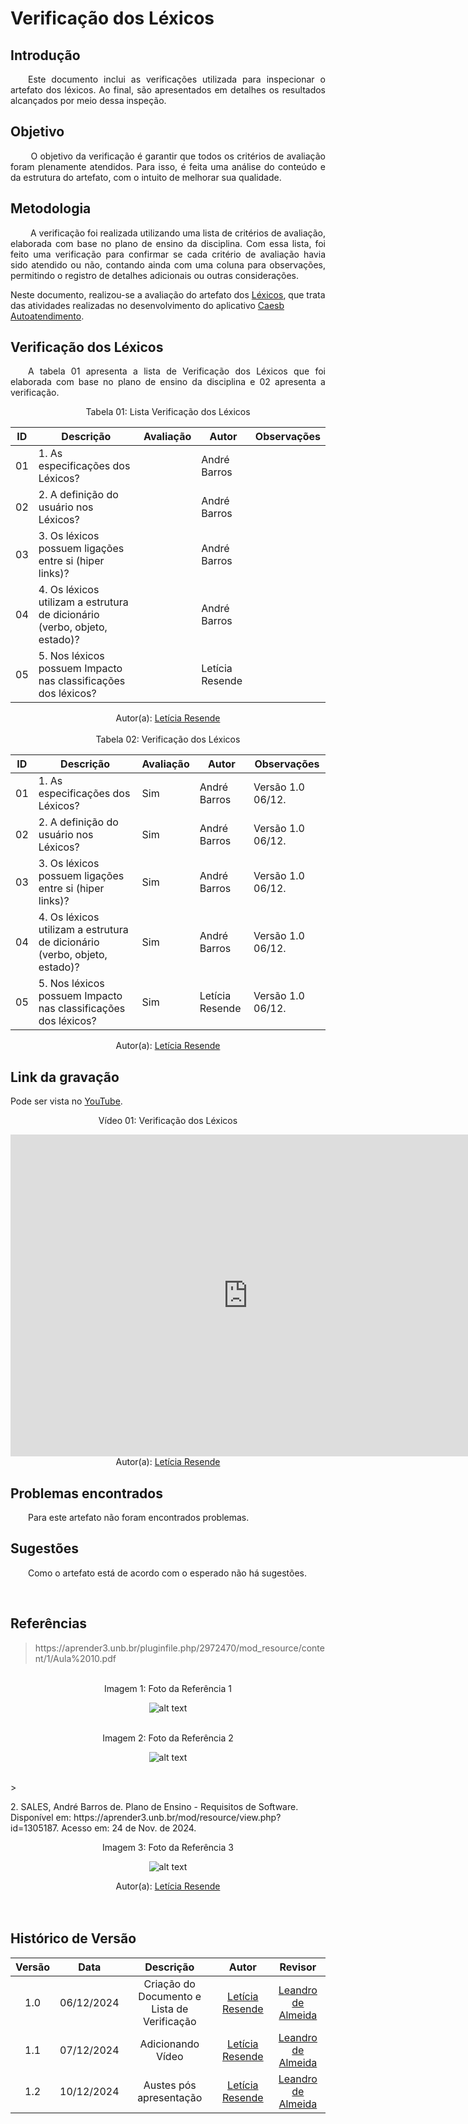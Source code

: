 #  Verificação dos Léxicos

## Introdução
<p align="justify">
&emsp;&emsp;Este documento inclui as verificações utilizada para inspecionar o artefato dos léxicos. Ao final, são apresentados em detalhes os resultados alcançados por meio dessa inspeção.
</p>

## Objetivo
<p align="justify">
&emsp;&emsp; O objetivo da verificação é garantir que todos os critérios de avaliação foram plenamente atendidos. Para isso, é feita uma análise do conteúdo e da estrutura do artefato, com o intuito de melhorar sua qualidade.
</p>

## Metodologia
<p align="justify">
&emsp;&emsp; A verificação foi realizada utilizando uma lista de critérios de avaliação, elaborada com base no plano de ensino da disciplina. Com essa lista, foi feito uma verificação para confirmar se cada critério de avaliação havia sido atendido ou não, contando ainda com uma coluna para observações, permitindo o registro de detalhes adicionais ou outras considerações.

Neste documento, realizou-se a avaliação do artefato dos <a href="https://requisitos-de-software.github.io/2024.2-CAESB-Autoatendimento/modelagem/lexicos/">Léxicos</a>, que trata das atividades realizadas no desenvolvimento do aplicativo <a href="https://play.google.com/store/apps/details?id=br.gov.df.caesb.mobile&hl=pt_BR">Caesb Autoatendimento</a>.
</p>


## Verificação dos Léxicos
<p align="justify">
&emsp;&emsp;A tabela 01 apresenta a lista de  Verificação dos Léxicos que foi elaborada com base no plano de ensino da disciplina e 02 apresenta a verificação.
</p>
<center>Tabela 01: Lista Verificação dos Léxicos</center>

| **ID** | **Descrição**  | **Avaliação** | **Autor** |**Observações**    |
|--------|----------------|---------------|--|------------------|
| 01   | 1. As especificações dos Léxicos? |  | André Barros    |       |
| 02   | 2. A definição do usuário nos Léxicos?    |  |   André Barros      |   |
| 03   | 3. Os léxicos possuem ligações entre si (hiper links)? |  | André Barros |      |  
| 04   | 4. Os léxicos utilizam a estrutura de dicionário (verbo, objeto, estado)?|  | André Barros |      |  
| 05   | 5. Nos léxicos possuem Impacto nas classificações dos léxicos?|  | Letícia Resende |      |  

<center>
 Autor(a): <a href="https://github.com/LeticiaResende23" target = "_blank">Letícia Resende</a></h6>
</center>

<br>

<center>Tabela 02: Verificação dos Léxicos</center>

| **ID** | **Descrição**  | **Avaliação** | **Autor** |**Observações**    |
|--------|----------------|---------------|--|------------------|
| 01     | 1. As especificações dos Léxicos?  | Sim | André Barros    | Versão 1.0  06/12.       |
| 02     | 2. A definição do usuário nos Léxicos?    | Sim  |   André Barros      | Versão 1.0  06/12.          |
| 03     | 3. Os léxicos possuem ligações entre si (hiper links)?| Sim  |  André Barros  |      Versão 1.0  06/12.      |  
| 04    |  4. Os léxicos utilizam a estrutura de dicionário (verbo, objeto, estado)?| Sim  | André Barros  |      Versão 1.0  06/12.      |  
| 05    |  5. Nos léxicos possuem Impacto nas classificações dos léxicos?| Sim  | Letícia Resende |      Versão 1.0  06/12.      |  

<center>
 Autor(a): <a href="https://github.com/LeticiaResende23" target = "_blank">Letícia Resende</a></h6>
</center>

## Link da gravação
Pode ser vista no [YouTube](https://youtu.be/O9MRW3hXTO4).</p>

<center>
    <p>Vídeo 01: Verificação dos Léxicos</p>
    <iframe width="760" height="515" src="https://www.youtube.com/embed/u45UkD9gNtE?si=ywFmnMs8ReKuD_07" title="YouTube video player" frameborder="0" allow="accelerometer; autoplay; clipboard-write; encrypted-media; gyroscope; picture-in-picture; web-share" referrerpolicy="strict-origin-when-cross-origin" allowfullscreen></iframe>
    Autor(a): <a href="https://github.com/LeticiaResende23" target = "_blank">Letícia Resende</a></h6>
</center>

## Problemas encontrados
<p align="justify">&emsp;&emsp;Para este artefato não foram encontrados problemas.</p>


## Sugestões
<p align="justify">&emsp;&emsp;Como o artefato está de acordo com o esperado não há sugestões.</p>

<br>

## Referências


> <p id="1">https://aprender3.unb.br/pluginfile.php/2972470/mod_resource/content/1/Aula%2010.pdf</p>
<br>

<center><figcaption>Imagem 1: Foto da Referência 1</figcaption> </center>

<center>

![alt text](https://github.com/user-attachments/assets/f192d94c-10d5-4379-9e50-596542554e56)

</center>

<br>
<center><figcaption>Imagem 2: Foto da Referência 2</figcaption> </center>

<center>

![alt text](https://github.com/user-attachments/assets/39da985b-079b-431c-b46d-89cda7743275)

</center>
<br>
> <p id="2">2. SALES, André Barros de. Plano de Ensino - Requisitos de Software. Disponível em: https://aprender3.unb.br/mod/resource/view.php?id=1305187. Acesso em: 24 de Nov. de 2024.

<center> <figcaption>Imagem 3: Foto da Referência 3</figcaption></center>

<center>

![alt text](https://github.com/user-attachments/assets/6935cde4-a299-4adf-97e7-3cea92c1baea)

</center>

 </p><center>Autor(a): <a href="https://github.com/LeticiaResende23" target = "_blank">Letícia Resende</a></h6></center>
<br>

<br>

## Histórico de Versão

| Versão |    Data    |      Descrição       |  Autor  | Revisor |
| :----: | :--------: | :------------------: | :-----: | :-----: |
|  1.0   | 06/12/2024 | Criação do Documento e Lista de Verificação | [Letícia Resende](https://github.com/LeticiaResende23) | [Leandro de Almeida](https://github.com/leomitx10) |
|  1.1   | 07/12/2024 | Adicionando Vídeo| [Letícia Resende](https://github.com/LeticiaResende23) | [Leandro de Almeida](https://github.com/leomitx10) |
|  1.2   | 10/12/2024 | Austes pós apresentação| [Letícia Resende](https://github.com/LeticiaResende23) | [Leandro de Almeida](https://github.com/leomitx10) |




